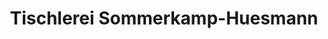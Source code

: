 ---
title: "Tischlerei Sommerkamp-Huesmann"
url: /ahlen/tischlerei-sommerkamp-huesmann/
shop: Basteln
---